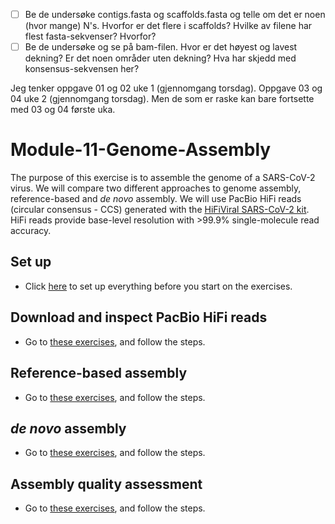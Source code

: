 - [ ] Be de undersøke contigs.fasta og scaffolds.fasta og telle om det er noen (hvor mange) N's. Hvorfor er det flere i scaffolds? Hvilke av filene har flest fasta-sekvenser? Hvorfor?
- [ ] Be de undersøke og se på bam-filen. Hvor er det høyest og lavest dekning? Er det noen områder uten dekning? Hva har skjedd med konsensus-sekvensen her?

Jeg tenker oppgave 01 og 02 uke 1 (gjennomgang torsdag).
Oppgave 03 og 04 uke 2 (gjennomgang torsdag).
Men de som er raske kan bare fortsette med 03 og 04 første uka. 

# Module-11-Genome-Assembly

The purpose of this exercise is to assemble the genome of a SARS-CoV-2 virus. We will compare two different approaches to genome assembly, reference-based and _de novo_ assembly. We will use PacBio HiFi reads (circular consensus - CCS) generated with the [HiFiViral SARS-CoV-2 kit](https://www.pacb.com/research-focus/microbiology/public-health/covid-19-sequencing-tools-and-resources/). HiFi reads provide base-level resolution with >99.9% single-molecule read accuracy.

## Set up
* Click [here](00-Setup.md) to set up everything before you start on the exercises.

## Download and inspect PacBio HiFi reads  

* Go to [these exercises](01-Get_fastq_files.md), and follow the steps. 

## Reference-based assembly

* Go to [these exercises](02-Reference-assembly.md), and follow the steps.

## _de novo_ assembly

* Go to [these exercises](03-de-novo-assembly.md), and follow the steps.

## Assembly quality assessment

* Go to [these exercises](04-assembly-quality.md), and follow the steps.
